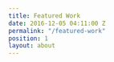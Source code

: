 ```yaml
---
title: Featured Work
date: 2016-12-05 04:11:00 Z
permalink: "/featured-work"
position: 1
layout: about
---
```


